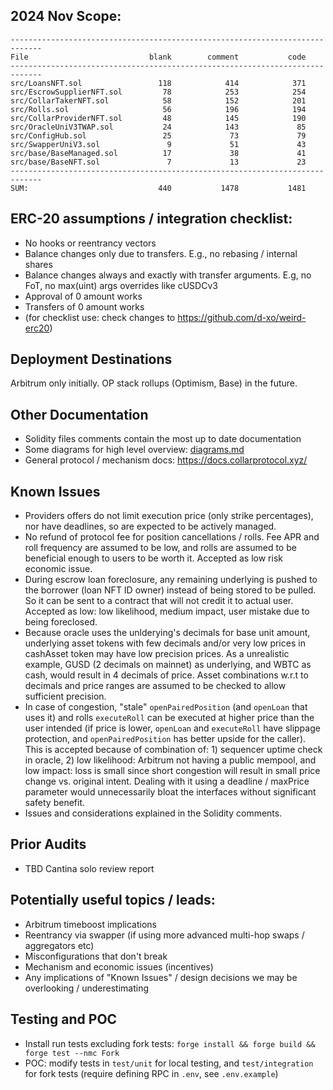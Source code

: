 ## 2024 Nov Scope:

```
-----------------------------------------------------------------------------
File                           blank        comment           code
-----------------------------------------------------------------------------
src/LoansNFT.sol                 118            414            371
src/EscrowSupplierNFT.sol         78            253            254
src/CollarTakerNFT.sol            58            152            201
src/Rolls.sol                     56            196            194
src/CollarProviderNFT.sol         48            145            190
src/OracleUniV3TWAP.sol           24            143             85
src/ConfigHub.sol                 25             73             79
src/SwapperUniV3.sol               9             51             43
src/base/BaseManaged.sol          17             38             41
src/base/BaseNFT.sol               7             13             23
-----------------------------------------------------------------------------
SUM:                             440           1478           1481
```

## ERC-20 assumptions / integration checklist: 
- No hooks or reentrancy vectors
- Balance changes only due to transfers. E.g., no rebasing / internal shares
- Balance changes always and exactly with transfer arguments. E.g, no FoT, no max(uint) args overrides like cUSDCv3
- Approval of 0 amount works
- Transfers of 0 amount works
- (for checklist use: check changes to https://github.com/d-xo/weird-erc20)

## Deployment Destinations
Arbitrum only initially. OP stack rollups (Optimism, Base) in the future.

## Other Documentation
- Solidity files comments contain the most up to date documentation 
- Some diagrams for high level overview: [diagrams.md](diagrams.md) 
- General protocol / mechanism docs: https://docs.collarprotocol.xyz/

## Known Issues
- Providers offers do not limit execution price (only strike percentages), nor have deadlines, so are expected to be actively managed.
- No refund of protocol fee for position cancellations / rolls. Fee APR and roll frequency are assumed to be low, and rolls are assumed to be beneficial enough to users to be worth it. Accepted as low risk economic issue.
- During escrow loan foreclosure, any remaining underlying is pushed to the borrower (loan NFT ID owner) instead of being stored to be pulled. So it can be sent to a contract that will not credit it to actual user. Accepted as low: low likelihood, medium impact, user mistake due to being foreclosed.
- Because oracle uses the unlderying's decimals for base unit amount, underlying asset tokens with few decimals and/or very low prices in cashAsset token may have low precision prices. As a unrealistic example, GUSD (2 decimals on mainnet) as underlying, and WBTC as cash, would result in 4 decimals of price. Asset combinations w.r.t to decimals and price ranges are assumed to be checked to allow sufficient precision.
- In case of congestion, "stale" `openPairedPosition` (and `openLoan` that uses it) and rolls `executeRoll` can be executed at higher price than the user intended (if price is lower, `openLoan` and `executeRoll` have slippage protection, and `openPairedPosition` has better upside for the caller). This is accepted because of combination of: 1) sequencer uptime check in oracle, 2) low likelihood: Arbitrum not having a public mempool, and low impact: loss is small since short congestion will result in small price change vs. original intent. Dealing with it using a deadline / maxPrice parameter would unnecessarily bloat the interfaces without significant safety benefit. 
- Issues and considerations explained in the Solidity comments.

## Prior Audits
- TBD Cantina solo review report

## Potentially useful topics / leads:
- Arbitrum timeboost implications
- Reentrancy via swapper (if using more advanced multi-hop swaps / aggregators etc)
- Misconfigurations that don't break
- Mechanism and economic issues (incentives)
- Any implications of "Known Issues" / design decisions we may be overlooking / underestimating 

## Testing and POC
- Install run tests excluding fork tests: `forge install && forge build && forge test --nmc Fork`
- POC: modify tests in `test/unit` for local testing, and `test/integration` for fork tests (require defining RPC in `.env`, see `.env.example`)
